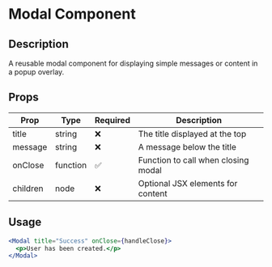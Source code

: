 # Modal Component

## Description
A reusable modal component for displaying simple messages or content in a popup overlay.

## Props

| Prop     | Type     | Required | Description                          |
|----------|----------|----------|--------------------------------------|
| title    | string   | ❌       | The title displayed at the top       |
| message  | string   | ❌       | A message below the title            |
| onClose  | function | ✅       | Function to call when closing modal  |
| children | node     | ❌       | Optional JSX elements for content    |

## Usage

```jsx
<Modal title="Success" onClose={handleClose}>
  <p>User has been created.</p>
</Modal>
